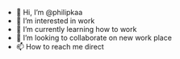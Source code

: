- 👋 Hi, I’m @philipkaa
- 👀 I’m interested in work
- 🌱 I’m currently learning how to work
- 💞️ I’m looking to collaborate on new work place
- 📫 How to reach me direct

<!---
philipkaa/philipkaa is a ✨ special ✨ repository because its `README.md` (this file) appears on your GitHub profile.
You can click the Preview link to take a look at your changes.
--->
